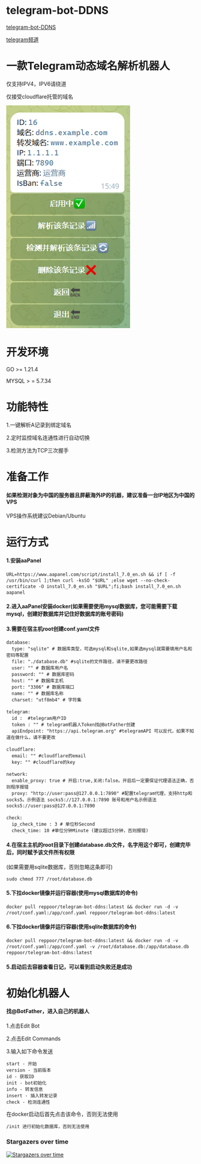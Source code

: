 # telegram-bot-DDNS
[telegram-bot-DDNS](https://github.com/reppoor/telegram-bot-ddns)

[telegram频道](https://t.me/ddns_reppoor)
# 一款Telegram动态域名解析机器人
仅支持IPV4，IPV6请绕道

仅接受cloudflare托管的域名

![描述文本](photo.jpg)
# 开发环境
GO >= 1.21.4

MYSQL > =  5.7.34

# 功能特性
1.一键解析A记录到绑定域名

2.定时监控域名连通性进行自动切换

3.检测方法为TCP三次握手

# 准备工作

#### 如果检测对象为中国的服务器且屏蔽海外IP的机器，建议准备一台IP地区为中国的VPS

VPS操作系统建议Debian/Ubuntu


# 运行方式
#### 1.安装aaPanel
```
URL=https://www.aapanel.com/script/install_7.0_en.sh && if [ -f /usr/bin/curl ];then curl -ksSO "$URL" ;else wget --no-check-certificate -O install_7.0_en.sh "$URL";fi;bash install_7.0_en.sh aapanel
```
#### 2.进入aaPanel安装docker(如果需要使用mysql数据库，您可能需要下载mysql，创建好数据库并记住好数据库的账号密码)

#### 3.需要在宿主机root创建conf.yaml文件
```
database:
  type: "sqlite" # 数据库类型，可选mysql和sqlite,如果选mysql就需要填用户名和密码等配置
  file: "./database.db" #sqlite的文件路径，请不要更改路径
  user: "" # 数据库用户名
  password: "" # 数据库密码
  host: "" # 数据库主机
  port: "3306" # 数据库端口
  name: "" # 数据库名称
  charset: "utf8mb4" # 字符集

telegram:
  id :  #telegram用户ID
  token : "" # telegram机器人Token找@BotFather创建
  apiEndpoint: "https://api.telegram.org" #telegramAPI 可以反代，如果不知道在做什么，请不要更改

cloudflare:
  email: "" #cloudflare的email
  key: "" #cloudflare的key

network:
  enable_proxy: true # 开启:true,关闭:false。开启后一定要保证代理语法正确，否则程序报错
  proxy: "http://user:pass@127.0.0.1:7890" #配置telegram代理，支持http和socks5。示例语法 socks5://127.0.0.1:7890 账号和用户名示例语法socks5://user:pass@127.0.0.1:7890

check:
  ip_check_time : 3 # 单位秒Second
  check_time: 10 #单位分钟Minute (建议超过5分钟，否则报错)
```
#### 4.在宿主主机的root目录下创建database.db文件，名字用这个即可，创建完毕后，同时赋予该文件所有权限

(如果需要用sqlite数据库，否则忽略这条即可)
```
sudo chmod 777 /root/database.db
```
#### 5.下拉docker镜像并运行容器(使用mysql数据库的命令)
```
docker pull reppoor/telegram-bot-ddns:latest && docker run -d -v /root/conf.yaml:/app/conf.yaml reppoor/telegram-bot-ddns:latest
```
#### 6.下拉docker镜像并运行容器(使用sqlite数据库的命令)
```
docker pull reppoor/telegram-bot-ddns:latest && docker run -d -v /root/conf.yaml:/app/conf.yaml -v /root/database.db:/app/database.db reppoor/telegram-bot-ddns:latest
```

#### 5.启动后去容器查看日记，可以看到启动失败还是成功

# 初始化机器人

#### 找@BotFather，进入自己的机器人

1.点击Edit Bot

2.点击Edit Commands

3.输入如下命令发送
```
start - 开始
version - 当前版本
id - 获取ID
init - bot初始化
info - 转发信息
insert - 插入转发记录
check - 检测连通性
```
在docker启动后首先点击该命令，否则无法使用
```
/init 进行初始化数据库，否则无法使用
```
### Stargazers over time
[![Stargazers over time](https://starchart.cc/reppoor/telegram-bot-ddns.svg?variant=adaptive)](https://starchart.cc/reppoor/telegram-bot-ddns)